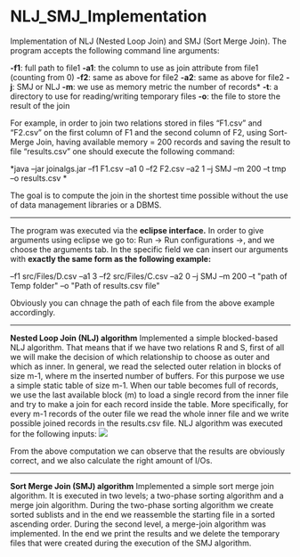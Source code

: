 # NLJ_SMJ_Implementation
Implementation of NLJ (Nested Loop Join) and SMJ (Sort Merge Join). The program accepts the following command line arguments:

**-f1**: full path to file1
**-a1**: the column to use as join attribute from file1 (counting from 0)
**-f2**: same as above for file2
**-a2**: same as above for file2
**-j**: SMJ or NLJ
**-m**: we use as memory metric the number of records*
**-t**: a directory to use for reading/writing temporary files
**-o**: the file to store the result of the join

For example, in order to join two relations stored in files “F1.csv” and “F2.csv” on the first column of F1 and the second column of F2, using Sort-Merge Join, having available memory = 200 records and saving the result to file “results.csv” one should execute the following command:

*java –jar joinalgs.jar –f1 F1.csv –a1 0 –f2 F2.csv –a2 1 –j SMJ –m 200 –t tmp –o results.csv
*

The goal is to compute the join in the shortest time possible without the use of data management libraries or a DBMS.


***


The program was executed via the **eclipse interface.** In order to give arguments using eclipse we go to: Run &rightarrow; Run configurations &rightarrow;, and we choose the arguments tab. In the specific field we can insert our
arguments with **exactly the same form as the following example:**

–f1 src/Files/D.csv –a1 3
–f2 src/Files/C.csv –a2 0
–j SMJ –m 200
–t "path of Temp folder"
–o "Path of results.csv file"

Obviously you can chnage the path of each file from the above example accordingly.


***

**Nested Loop Join (NLJ) algorithm**
Implemented a simple blocked-based NLJ algorithm. That means that if we have two relations R and S, first of all we will make the decision of which relationship to choose as outer and which as inner. In general, we read the selected outer relation in blocks of size m-1, where m the inserted number of buffers. For this purpose we use a simple static table of size m-1. When our table becomes full of records, we use the last available block (m) to load a single record from the inner file and try to make a join for each record inside the table. More specifically, for every m-1 records of the outer file we read the whole inner file and we write possible joined records in the results.csv file.
NLJ algorithm was executed for the following inputs:
![](/home/akis/Pictures/Screenshots/1.png) 

From the above computation we can observe that the results are obviously correct, and we also calculate the right amount of I/Os.


***


**Sort Merge Join (SMJ) algorithm**
Implemented a simple sort merge join algorithm. It is executed in two levels; a two-phase sorting algorithm and a merge join algorithm. During the two-phase sorting algorithm we create sorted sublists and in the end we reassemble the starting file in a sorted ascending order. During the second level, a merge-join algorithm was implemented.
In the end we print the results and we delete the temporary files that were created during the execution of
the SMJ algorithm.


